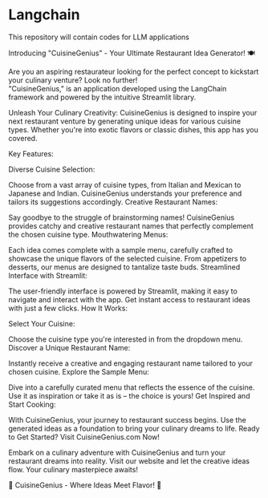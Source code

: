 # Langchain
This repository will contain codes for LLM applications

Introducing "CuisineGenius" - Your Ultimate Restaurant Idea Generator! 🍽️

Are you an aspiring restaurateur looking for the perfect concept to kickstart your culinary venture? Look no further!  
"CuisineGenius," is an application developed using the LangChain framework and powered by the intuitive Streamlit library.

Unleash Your Culinary Creativity:
CuisineGenius is designed to inspire your next restaurant venture by generating unique ideas for various cuisine types. Whether you're into exotic flavors or classic dishes, this app has you covered.

Key Features:

Diverse Cuisine Selection:

Choose from a vast array of cuisine types, from Italian and Mexican to Japanese and Indian. CuisineGenius understands your preference and tailors its suggestions accordingly.
Creative Restaurant Names:

Say goodbye to the struggle of brainstorming names! CuisineGenius provides catchy and creative restaurant names that perfectly complement the chosen cuisine type.
Mouthwatering Menus:

Each idea comes complete with a sample menu, carefully crafted to showcase the unique flavors of the selected cuisine. From appetizers to desserts, our menus are designed to tantalize taste buds.
Streamlined Interface with Streamlit:

The user-friendly interface is powered by Streamlit, making it easy to navigate and interact with the app. Get instant access to restaurant ideas with just a few clicks.
How It Works:

Select Your Cuisine:

Choose the cuisine type you're interested in from the dropdown menu.
Discover a Unique Restaurant Name:

Instantly receive a creative and engaging restaurant name tailored to your chosen cuisine.
Explore the Sample Menu:

Dive into a carefully curated menu that reflects the essence of the cuisine. Use it as inspiration or take it as is – the choice is yours!
Get Inspired and Start Cooking:

With CuisineGenius, your journey to restaurant success begins. Use the generated ideas as a foundation to bring your culinary dreams to life.
Ready to Get Started? Visit CuisineGenius.com Now!

Embark on a culinary adventure with CuisineGenius and turn your restaurant dreams into reality. Visit our website and let the creative ideas flow. Your culinary masterpiece awaits!

🌟 CuisineGenius - Where Ideas Meet Flavor! 🌟

